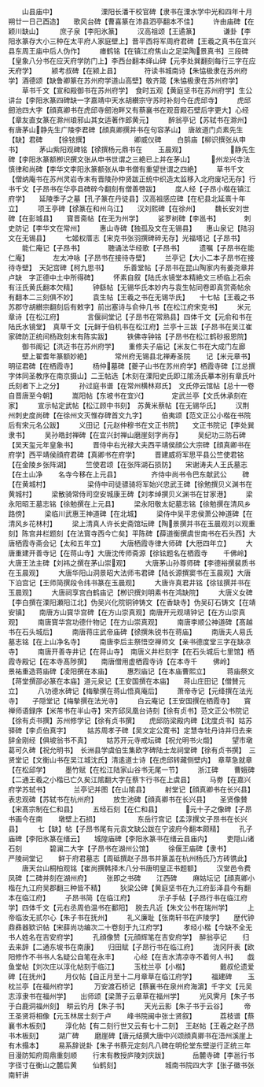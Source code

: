 <!-- { "loadSidebar": true } -->
　　山县庙中】　　　　　　　溧阳长潘干校官碑【隶书在溧水学中光和四年十月朔廿一日己酉造】　　歌风台碑【曹喜篆在沛县泗亭翻本不佳】
　　许由庙碑【在颖川缺山】　　　庶子泉【李阳氷篆】
　　汉高祖颂【王遹篆】　　　　谦卦【李阳氷篆存大小三种在太平府人家庭壁上】晋平西将军周府君碑【王羲之真书在宜兴县东周王庙中后人伪作】
　　瘗鹤铭【在镇江府焦山之足梁陶景真书】三段碑【皇象八分书在应天府学防门上】李西台翻本绎山碑【元李处巽翻刻每行三字在应天府学】
　　颍考叔碑【在颍上县】　　　　符读书城南诗【朱恊极隶在苏州府学】酒德颂【缺鲁卿篆在苏州府学道山高壁】敬齐箴【朱恊极隶在苏州府学】
　　草书千文【宣和殿御书在苏州府学】　食时五观【黄庭坚书在苏州府学】生公讲台【李阳氷篆四碑缺一字嘉靖中天水胡纉宗守苏时补刻今在虎邱寺】
　　虎邱劒池四大字【顔真卿书在虎邱寺劒池畔又有蔡襄书在观音殿石壁后字更大】心经【章友直女篆在滁州琅邪山其女适著作郎黄元】
　　醉翁亭记【苏轼书在滁州】　　　有唐茅山静先生广陵李君碑【顔真卿撰并书在句容茅山】　唐故道门贞素先生【缺】君碑
　　【徐铉撰】　　　　　　　卿威仪碑
　　白鹄庙【柳识撰张从申书】　　　茅山紫阳观碑铭【徐撰杨元鼎书在
　　玉晨观】　　　　　　　静先生碑【李阳氷篆额栁识撰文张从申书世谓之三絶已上并在茅山】　　　州龙兴寺法慎律和尚碑【李华文李阳氷篆额张从申书僧有重望世谓之四絶】
　　草书千文【僧纳庵书在苏州灵岩寺末有晋陵孙仲贤跋正统中织造太监移入北府废圮无存】行书千文【子昂书在华亭县碑碎今翻刻有僧善啓跋】
　　度人经【子昂小楷在镇江府学】　　延陵季子之墓【孔子篆在丹徒县】汉高祖感应碑【在杞县北延熹十年立】
　　项王亭碑【徐篆在和州乌江】　　汉刘熙碑【在徐州】
　　魏长安刘世碑【在彭城县】　　寳晋斋帖【在无为州学】
　　娑罗树碑【李邕书】　　　　刺史防记【李华文在常州】
　　惠山寺碑【独孤及文在无锡县】　　惠山泉记【陆羽文在无锡县】
　　七姬权厝志【宋克书张羽撰碑碎无存】光福塔记【子昂书】
　　能仁庵记【子昂书】　　　　聴诵法华经歌【子昂书】
　　遗嘱【子昂书在能仁庵】　　　　左太冲咏【子昂书在接待寺壁】
　　兰亭记【大小二本子昂书在接待寺壁】　天妃宫碑【柯九思书】
　　乐善堂帖【子昂书在昆山陶家内有姜尧章并卢缺　字正德中土中所得碑】
　　怀素自叙【陆氏水镜堂本精絶文三桥临上石余有汪氏黄氏翻本欠精】
　　钟繇帖【无锡华氏本妙内与袁生帖同卷即真赏斋帖余有翻本二三刻俱不妙】
　　袁生帖【王羲之书在无锡华氏】　　十七帖【王羲之书苏郡守胡纉宗翻刻后有敕字】前出塞诗与俞仲几书【在松江府宋克书】
　　米元章诗【在松江府】　　　　言偃祠堂记【子昂书在常熟县】四体千文【元俞和书在陆氏水镜堂】　真草千文【元鲜于伯机书在松江府】兰亭十三跋【子昂书在吴江崔家碑防正统间杨政刻末有陈实跋】
　　铁佛寺钟铭【子昂书在松江鹤砂报恩院】
　　御书阁记【洪迈书在苏州府学】　　重修夫子庙记【米友仁书在大成门左廊
　　壁上翟耆年篆额妙絶】　　　　常州府无锡县北禅寿圣院
　　记【米元章书】　　　　　　明征君碑【在栖霞寺】
　　杨仲墓碑【夔子山书在苏州府学】栖霞寺碑【江总撰字体同圣教序在南京摄山】二王帖选【木刻在溧阳史氏即江隂汤氏摹本别有章氏叶氏刻者下上之分】
　　孙过庭书谱【在常州横林郑氏】　文氏停云馆帖【总十一卷自晋唐至今朝】
　　嵩阳帖【东坡书在宜兴】　　　　定武兰亭【文氏休承刻在家】
　　宣示帖定武帖【松江顾中书刻】　苏黄米蔡帖【在无锡华氏】
　　汉荆州刺史度尚碑【在徐州文灭惟存碑首文九字】
　　伯夷颂【范文正公小楷在书院后有宋元名公跋】
　　义田记【元赵仲穆书在文正书院】　　文正书院记【李处巽隶书】
　　吴孙皓封禅碑【在宜兴封禅山磨崖刻字尚存】
　　吴纪功三防石碑【吴天玺元年皇象书】
　　晋侍中右光禄大夫西平靖侯顔公大宗碑【顔真卿书在府学】西平靖侯顔府君碑【真卿书在府学】
　　晋建威将军思平县公竺使君铭【在金陵乡张阵湖】
　　竺使君颂【在张阵湖石损防】　　宋谢涛夫人王氏墓志【在土山净
　　名寺今移在上元县】　　　　　齐侍中尚书令巴东献武公
　　碑【在黄城村】　　　　　　梁侍中司徒骠骑将军始兴忠武王碑【徐勉撰贝义渊书在黄城村】
　　梁散骑常侍司空安城康王碑【刘孝绰撰贝义渊书在甘家港】
　　梁永阳昭王墓志铭【徐勉撰在上元县】
　　梁永阳敬太妃墓志铭【徐勉撰在清风乡路傍】
　　梁临川武惠王神道碑【在北城】
　　梁侍中吴平忠侯萧公神道碑【在清风乡花林村】
　　梁上清真人许长史斋馆坛碑【陶景撰并书在玉晨观刘以观重刻】陈宫井栏题刻【在法寳寺西今亡矣】平陈碑【薛道衡撰虞世南书在石头西】大唐栖霞寺斋会记【太和五年立】
　　大唐栖霞寺律大师碑【大厯四年立】
　　大唐重建开善寺记【在蒋山寺】大唐沈传师斋源【徐铉题名在栖霞寺
　　千佛岭】　　　　　　　大唐王法主碑【刘祎之撰在茅山崇观】
　　大唐茅山孙尊师碑【李德裕撰裴质书在玉晨观】
　　大唐华阳山洞景昭大法师韦君碑【陆长源撰窦书在玉晨观】大唐下泊宫记【王师简撰段令纬书篆在玉晨观】
　　大唐许真君井铭【徐铉撰并书在玉晨观】
　　大唐祠享宫白鹤庙记【栁识撰刘明素书在鸿缺院】
　　大唐义女碑【李白撰在溧阳瀬阳江北】伪吴兴化院铜钟铸文【在香缺寺】伪吴矴石铸文【在靖安镇】　　南唐方山寳华宫碑【在方山崇真观】南唐开元观靖钟记【在方山崇真观】
　　南唐寳华宫功德什物记【在方山崇真观】
　　南唐李顺公神道碑【髙越书在石头城后】
　　南唐蒋庄武帝庙碑【徐撰朱锐书在蒋庙】
　　南唐夫人易氏墓志铭【在上山净名寺】
　　南唐李后主祭悟空禅师文【亲书德度堂三字在缺凉寺】
　　南唐开善寺井记【在蒋山寺】　南唐义井栏刻字【在石头城后七里馆】栖霞寺殿记【在本寺髙陟撰】　　南唐僧用虚栖霞寺诗【在本寺千
　　佛岭】　　　　　　　　景祐重造蒋庙碑【凌阳撰在本庙】
　　惠烈庙记【在本庙曹熙立】　　　蒋庙祭文【蒋堂撰邵必篆在本庙】道元泉记【王安国撰在本庙】　　蒋山庄田记【僧賛元立】
　　八功德水碑记【梅摰撰在蒋山悟真庵后】
　　萧帝寺记【元绛撰在法光寺】　　子隠堂记【梅摰撰在法光寺】
　　白云庵记【王安国撰在栖霞寺】　　寳禅师语録序【米芾书在半山寺】宋齐邱凤凰台诗刻【徐有贞书】范文正公书院记【徐有贞书撰】苏州修学记【徐有贞书撰】　　虎邱防梁殿内碑【沈度贞书】姑苏驿碑【李贞伯真字】　　　姑苏周孝子碑【吴文定公寛书】定慧寺牡丹诗并归去来辞金刚经【俱坡翁书不真】
　　姑苏开元寺戒坛碑【祝允明书火燬】
　　望市墩葛可久碑【祝允明书】　长洲县学虞伯生集欧字碑陆士龙祠堂碑【徐有贞书撰】　三贤堂记【文衡山书在吴江城沈氏】清逺道士诗【在虎邱转藏侧壁内】　章草急就章【在松邱学】
　　墨竹赋【在松江陆家山谷书无尾一节】
　　浙江碑
　　曹娥碑【二通王羲之小楷已亡久矣江隂翻大字在蔡卞行书在上虞县】
　　马劵【在嘉兴府学苏轼书】　　　　兰亭记并图【在山隂县】
　　射堂记【顔真卿书在长兴县】　　　表忠观碑【苏轼书在杭州府】
　　放生池碑【顔真卿书在长兴县】　　圣贤像賛【宋髙宗制在仁和县】
　　五经石刻【在仁和县】　　　　元十子之像碑【子昂书画今在南
　　墩壁上石损】　　　　　　东岳行宫记【孟淳撰文子昂书在长兴县】
　　七【缺】帖【子昂书尾有元袁文缺公跋在宁波府今翻本颇精】
　　孔子庙碑【李阳氷篆在缙云】　　城隍庙碑【李阳氷篆书在缙云县庙内】
　　吏隠山诸石刻　　　　碧澜二大字【子昂书在湖州公馆】
　　徐偃王庙碑【隶书】　　　　严陵祠堂记
　　鲜于府君墓志【周砥撰赵子昂书并篆盖在杭州杨氏乃方砖镌此】
　　唐天台山桐柏观铭【崔尚撰韩择木八分书唐明皇正书题额】
　　汉堂邑令费凤碑【二碑并刻在湖州府】
　　张即之书碑
　　江西碑
　　麻姑坛记【顔真卿小楷在九江府吴郡翻三种皆不精】
　　狄梁公碑【黄庭坚书在九江府彭泽县今有翻本在临江府】
　　子昂书简【在临江府】　　　　示子手帖【子昂行书在临江府学】四体千文【元右丞周伯温书在鄱阳】　脱去凡近【朱文公书在瑞州学】
　　上帝临汝无贰尔心【朱子书在抚州】
　　礼义廉耻【张南轩书在庐陵学】　　歴代钟鼎彞器欵识帖【宋薛尚功编次二十卷刻于九江府学】　　　孝经小楷【今缺不全无书人姓名在吉安府学】
　　孔顔像赞【元顔辉笔在吉安府学】　醉翁亭记
　　归去来辞【二通东坡书在南康】　　归田赋【子昂行书在临江府】
　　泷冈阡表【欧阳修作不书书人名疑公自笔在永丰】
　　心经【在吉水清凉寺不着何人书】　　戯鱼堂帖【刘次庄以淳化帖刻于临江】
　　玉枕兰亭【小楷】　　　　　戴叔伦遗爱碑【在抚州】
　　月仪帖【自正月至十二月章草在临江府学】
　　福建碑
　　玉枕兰亭【在福州府学】　　　万安渡石桥记【蔡襄书在泉州府海濵】千字文【元吴志淳隶书在福州学】　　出师颂【梁萧子云章草在福州学】
　　光风霁月【朱子书于白鹿洞福州刻】　畊云钓月【朱子书】
　　天光云影【朱子书于云谷】　　　帝王圣贤将相像【元玉林居士刻于卢
　　峰书院闽中张士贤叙】　　　　荔枝谱【蔡襄书木板刻】
　　淳化帖【有二刻行世又云有七十二刻】　王赵帖【王羲之赵子昂书木板刻】
　　湖广碑
　　磨崖碑【唐元结撰大唐中兴颂顔真卿书在浯州溪崖上有木搨本】
　　易系辞说卦【朱子书蔡元定刻凡八碑在明伦堂东壁逆行正统三年目漫防知府周鼎重刻顺
　　行末有教授庐陵刘庆跋】　　　　岳麓寺碑【李邕行书字径寸在衡山之麓后黄
　　仙鹤刻】　　　　　　　城南书院四大字【张子徽书张南轩讲
